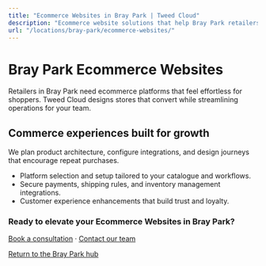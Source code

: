```yaml
---
title: "Ecommerce Websites in Bray Park | Tweed Cloud"
description: "Ecommerce website solutions that help Bray Park retailers sell with confidence."
url: "/locations/bray-park/ecommerce-websites/"
---
```


# Bray Park Ecommerce Websites

Retailers in Bray Park need ecommerce platforms that feel effortless for shoppers. Tweed Cloud designs stores that convert while streamlining operations for your team.

## Commerce experiences built for growth

We plan product architecture, configure integrations, and design journeys that encourage repeat purchases.

- Platform selection and setup tailored to your catalogue and workflows.
- Secure payments, shipping rules, and inventory management integrations.
- Customer experience enhancements that build trust and loyalty.

### Ready to elevate your Ecommerce Websites in Bray Park?

[Book a consultation](/consultation/) · [Contact our team](/contact/)

[Return to the Bray Park hub](/locations/bray-park/)
